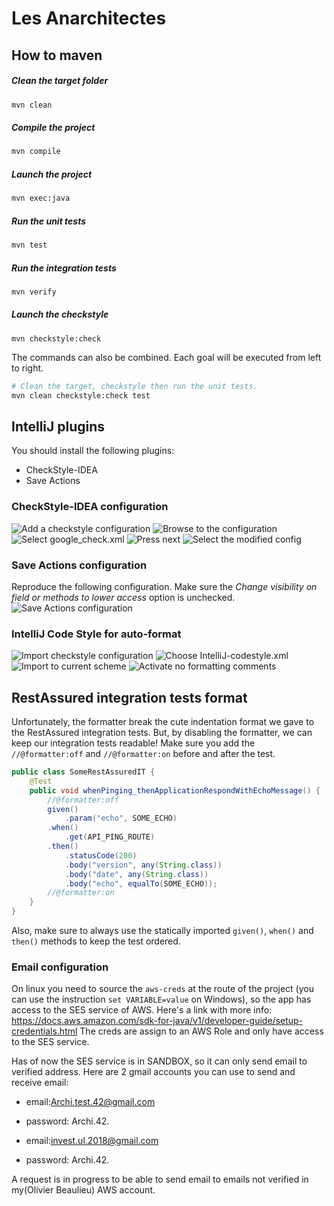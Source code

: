 # Les Anarchitectes


## How to maven
##### Clean the target folder
```bash
mvn clean
```

##### Compile the project
```bash
mvn compile
```

##### Launch the project
```bash
mvn exec:java
```

##### Run the unit tests
```bash
mvn test
```

##### Run the integration tests
```bash
mvn verify
```

##### Launch the checkstyle
```
mvn checkstyle:check
```

The commands can also be combined. Each goal will be executed from left to right.
```bash
# Clean the target, checkstyle then run the unit tests.
mvn clean checkstyle:check test
```

## IntelliJ plugins
You should install the following plugins: 
- CheckStyle-IDEA
- Save Actions

### CheckStyle-IDEA configuration
![Add a checkstyle configuration](https://i.imgur.com/UcDfAjb.png)
![Browse to the configuration](https://i.imgur.com/zeYQwST.png)
![Select google_check.xml](https://i.imgur.com/izzhuTn.png)
![Press next](https://i.imgur.com/7mlSQb7.png)
![Select the modified config](https://i.imgur.com/FUWMPKx.png)

### Save Actions configuration
Reproduce the following configuration. Make sure the *Change visibility on field or methods to lower access* option is unchecked.
![Save Actions configuration](https://i.imgur.com/kCNn7Eh.png)

### IntelliJ Code Style for auto-format
![Import checkstyle configuration](https://i.imgur.com/DWVAQmp.png)
![Choose IntelliJ-codestyle.xml](https://i.imgur.com/osKkkt9.png)
![Import to current scheme](https://i.imgur.com/OKVXlIf.png)
![Activate no formatting comments](https://i.imgur.com/cc5ERDX.png)

## RestAssured integration tests format
Unfortunately, the formatter break the cute indentation format we gave to the RestAssured integration tests. But, by disabling the formatter, we can keep our integration tests readable! Make sure you add the `//@formatter:off` and `//@formatter:on` before and after the test.
```java
public class SomeRestAssuredIT {
    @Test
    public void whenPinging_thenApplicationRespondWithEchoMessage() {
        //@formatter:off
        given()
            .param("echo", SOME_ECHO)
        .when()
            .get(API_PING_ROUTE)
        .then()
            .statusCode(200)
            .body("version", any(String.class))
            .body("date", any(String.class))
            .body("echo", equalTo(SOME_ECHO));
        //@formatter:on
    }
}
```

Also, make sure to always use the statically imported `given()`, `when()` and `then()` methods to keep the test ordered.

### Email configuration
On linux you need to source the `aws-creds` at the route of the project (you can use the instruction `set VARIABLE=value` on Windows), so the app has access to the SES service of AWS.
Here's a link with more info: https://docs.aws.amazon.com/sdk-for-java/v1/developer-guide/setup-credentials.html
The creds are assign to an AWS Role and only have access to the SES service.

Has of now the SES service is in SANDBOX, so it can only send email to verified address. Here are 2 gmail accounts you can use to send and receive email:
* email:Archi.test.42@gmail.com
* password: Archi.42.

* email:invest.ul.2018@gmail.com
* password: Archi.42.

A request is in progress to be able to send email to emails not verified in my(Olivier Beaulieu) AWS account.
